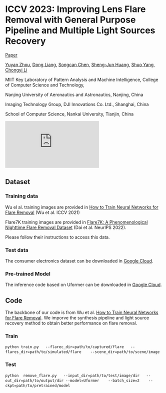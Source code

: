# ICCV 2023: Improving Lens Flare Removal with General Purpose Pipeline and Multiple Light Sources Recovery
[Paper](https://arxiv.org/abs/2308.16460)

[Yuyan Zhou](https://github.com/YuyanZhou1), [Dong Liang](http://faculty.nuaa.edu.cn/liangdong/zh_CN/index.htm), [Songcan Chen](http://parnec.nuaa.edu.cn/), [Sheng-Jun Huang](http://parnec.nuaa.edu.cn/huangsj), [Shuo Yang](https://scholar.google.com/citations?user=mbIW-KMAAAAJ&hl=zh-CN), [Chongyi Li](https://li-chongyi.github.io/)

MIIT Key Laboratory of Pattern Analysis and Machine Intelligence, College of Computer Science and Technology,

Nanjing University of Aeronautics and Astronautics, Nanjing, China

Imaging Technology Group, DJI Innovations Co. Ltd., Shanghai, China

School of Computer Science, Nankai University, Tianjin, China

![content](https://github.com/YuyanZhou1/Improving-Lens-Flare-Removal/blob/main/result.pdf)
## Dataset
### Training data
Wu el al. training images are provided in [How to Train Neural Networks for Flare Removal](https://github.com/google-research/google-research/tree/master/flare_removal) (Wu et al. ICCV 2021)

Flare7K training images are provided in [Flare7K: A Phenomenological Nighttime Flare Removal Dataset](https://github.com/ykdai/Flare7K) (Dai et al. NeurIPS 2022). 

Please follow their instructions to access this data.
### Test data
The consumer electronics dataset can be downloaded in [Google Cloud](https://drive.google.com/drive/folders/1J1fw1BggOP-L1zxF7NV0pYhvuZQsmiWY?usp=sharing).
### Pre-trained Model
The inference code based on Uformer can be downloaded in [Google Cloud](https://drive.google.com/drive/folders/1ngjUh6UzA99-XLi6esK9OdP7ORhU6i8R?usp=sharing).
## Code
The backbone of our code is from Wu et al. [How to Train Neural Networks for Flare Removal](https://github.com/google-research/google-research/tree/master/flare_removal). We imporve the synthesis pipeline and light source recovery method to obtain better performance on flare removal. 
### Train
```
python train.py	  --flarec_dir=path/to/captured/flare   --flares_dir=path/to/simulated/flare    --scene_dir=path/to/scene/image
```
### Test
```
python  remove_flare.py   --input_dir=path/to/test/image/dir   --out_dir=path/to/output/dir --model=Uformer    --batch_size=2    --ckpt=path/to/pretrained/model
```

